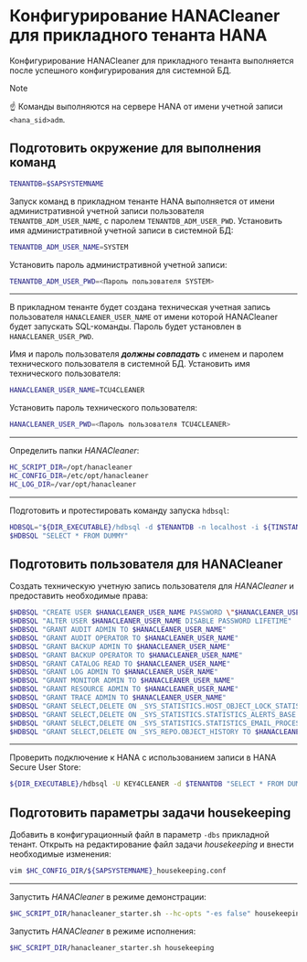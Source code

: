Конфигурирование HANACleaner для прикладного тенанта HANA
===

Конфигурирование HANACleaner для прикладного тенанта выполняется после успешного конфигурирования для системной БД.

>[!NOTE]
>:point_up: Команды выполняются на сервере HANA от имени учетной записи `<hana_sid>adm`.

Подготовить окружение для выполнения команд
---

```bash
TENANTDB=$SAPSYSTEMNAME
```

Запуск команд в прикладном тенанте HANA выполняется
от имени административной учетной записи пользователя `TENANTDB_ADM_USER_NAME`,
с паролем `TENANTDB_ADM_USER_PWD`.
Установить имя административной учетной записи в системной БД:

```bash
TENANTDB_ADM_USER_NAME=SYSTEM
```

Установить пароль административной учетной записи:

```bash
TENANTDB_ADM_USER_PWD=<Пароль пользователя SYSTEM>
```

---

В прикладном тенанте будет создана техническая учетная запись пользователя `HANACLEANER_USER_NAME`
от имени которой HANACleaner будет запускать SQL-команды.
Пароль будет установлен в `HANACLEANER_USER_PWD`.

Имя и пароль пользователя ***должны совпадать*** с именем и паролем технического пользователя в системной БД.
Установить имя технического пользователя:

```bash
HANACLEANER_USER_NAME=TCU4CLEANER
```

Установить пароль технического пользователя:

```bash
HANACLEANER_USER_PWD=<Пароль пользователя TCU4CLEANER>
```

---

Определить папки *HANACleaner*:

```bash
HC_SCRIPT_DIR=/opt/hanacleaner
HC_CONFIG_DIR=/etc/opt/hanacleaner
HC_LOG_DIR=/var/opt/hanacleaner
```

---

Подготовить и протестировать команду запуска `hdbsql`:

```bash
HDBSQL="${DIR_EXECUTABLE}/hdbsql -d $TENANTDB -n localhost -i ${TINSTANCE} -u $TENANTDB_ADM_USER_NAME -p \"${TENANTDB_ADM_USER_PWD}\" -j"
$HDBSQL "SELECT * FROM DUMMY"
```

Подготовить пользователя для HANACleaner
---

Создать техническую учетную запись пользователя для *HANACleaner* и
предоставить необходимые права:

```bash
$HDBSQL "CREATE USER $HANACLEANER_USER_NAME PASSWORD \"$HANACLEANER_USER_PWD\" NO FORCE_FIRST_PASSWORD_CHANGE"
$HDBSQL "ALTER USER $HANACLEANER_USER_NAME DISABLE PASSWORD LIFETIME"
$HDBSQL "GRANT AUDIT ADMIN TO $HANACLEANER_USER_NAME"
$HDBSQL "GRANT AUDIT OPERATOR TO $HANACLEANER_USER_NAME"
$HDBSQL "GRANT BACKUP ADMIN TO $HANACLEANER_USER_NAME"
$HDBSQL "GRANT BACKUP OPERATOR TO $HANACLEANER_USER_NAME"
$HDBSQL "GRANT CATALOG READ TO $HANACLEANER_USER_NAME"
$HDBSQL "GRANT LOG ADMIN TO $HANACLEANER_USER_NAME"
$HDBSQL "GRANT MONITOR ADMIN TO $HANACLEANER_USER_NAME"
$HDBSQL "GRANT RESOURCE ADMIN TO $HANACLEANER_USER_NAME"
$HDBSQL "GRANT TRACE ADMIN TO $HANACLEANER_USER_NAME"
$HDBSQL "GRANT SELECT,DELETE ON _SYS_STATISTICS.HOST_OBJECT_LOCK_STATISTICS_BASE TO $HANACLEANER_USER_NAME"
$HDBSQL "GRANT SELECT,DELETE ON _SYS_STATISTICS.STATISTICS_ALERTS_BASE TO $HANACLEANER_USER_NAME"
$HDBSQL "GRANT SELECT,DELETE ON _SYS_STATISTICS.STATISTICS_EMAIL_PROCESSING TO $HANACLEANER_USER_NAME"
$HDBSQL "GRANT SELECT,DELETE ON _SYS_REPO.OBJECT_HISTORY TO $HANACLEANER_USER_NAME"
```

---

Проверить подключение к HANA с использованием записи в HANA Secure User Store:

```bash
${DIR_EXECUTABLE}/hdbsql -U KEY4CLEANER -d $TENANTDB "SELECT * FROM DUMMY"
```

Подготовить параметры задачи housekeeping
---

Добавить в конфигурационный файл в параметр `-dbs` прикладной тенант.
Открыть на редактирование файл задачи *housekeeping* и внести необходимые изменения:

```bash
vim $HC_CONFIG_DIR/${SAPSYSTEMNAME}_housekeeping.conf
```

---

Запустить *HANACleaner* в режиме демонстрации:

```bash
$HC_SCRIPT_DIR/hanacleaner_starter.sh --hc-opts "-es false" housekeeping
```

Запустить *HANACleaner* в режиме исполнения:

```bash
$HC_SCRIPT_DIR/hanacleaner_starter.sh housekeeping
```
